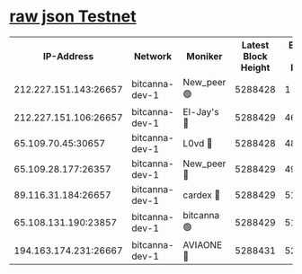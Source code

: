 [raw json Testnet](https://rpc-check.bcat.stavr.tech/bcat/rpc-bcat-result.json)
=


<table><tr><th>IP-Address</th><th>Network</th><th>Moniker</th><th>Latest Block Height</th><th>Earliest Block Height</th><th>Catching Up</th><th>Voting Power</th><th>Scan Time</th></tr><tr><td>212.227.151.143:26657</td><td>bitcanna-dev-1</td><td>New_peer 🟢</td><td>5288428</td><td>1</td><td>False</td><td>0</td><td>2023-11-30T05:57:10.746889921UTC</td></tr><tr><td>212.227.151.106:26657</td><td>bitcanna-dev-1</td><td>El-Jay's 🔴</td><td>5288429</td><td>4670391</td><td>False</td><td>2240570</td><td>2023-11-30T05:57:17.492591160UTC</td></tr><tr><td>65.109.70.45:30657</td><td>bitcanna-dev-1</td><td>L0vd 🔴</td><td>5288428</td><td>4828155</td><td>False</td><td>7920</td><td>2023-11-30T05:57:11.106711352UTC</td></tr><tr><td>65.109.28.177:26357</td><td>bitcanna-dev-1</td><td>New_peer 🔴</td><td>5288429</td><td>4952911</td><td>False</td><td>2237067</td><td>2023-11-30T05:57:18.121454738UTC</td></tr><tr><td>89.116.31.184:26657</td><td>bitcanna-dev-1</td><td>cardex 🔴</td><td>5288429</td><td>5185001</td><td>False</td><td>1</td><td>2023-11-30T05:57:17.828272712UTC</td></tr><tr><td>65.108.131.190:23857</td><td>bitcanna-dev-1</td><td>bitcanna 🟢</td><td>5288429</td><td>5188429</td><td>False</td><td>0</td><td>2023-11-30T05:57:18.463555020UTC</td></tr><tr><td>194.163.174.231:26667</td><td>bitcanna-dev-1</td><td>AVIAONE 🔴</td><td>5288431</td><td>5284001</td><td>False</td><td>1949865</td><td>2023-11-30T05:57:24.903196417UTC</td></tr></table>